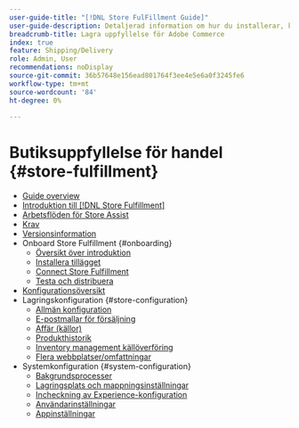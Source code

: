 ```yaml
---
user-guide-title: "[!DNL Store FulFillment Guide]"
user-guide-description: Detaljerad information om hur du installerar, konfigurerar och använder Store Fulfillment för Adobe Commerce-butiker.
breadcrumb-title: Lagra uppfyllelse för Adobe Commerce
index: true
feature: Shipping/Delivery
role: Admin, User
recommendations: noDisplay
source-git-commit: 36b57648e156ead801764f3ee4e5e6a0f3245fe6
workflow-type: tm+mt
source-wordcount: '84'
ht-degree: 0%

---
```



# Butiksuppfyllelse för handel {#store-fulfillment}

- [Guide overview](guide-overview.md)
- [Introduktion till [!DNL Store Fulfillment]](introduction.md)
- [Arbetsflöden för Store Assist](store-assist-modules.md)
- [Krav](solution-requirements.md)
- [Versionsinformation](release-notes.md)
- Onboard Store Fulfillment {#onboarding}
   - [Översikt över introduktion](onboard.md)
   - [Installera tillägget](install.md)
   - [Connect Store Fulfillment](connect-set-up-service.md)
   - [Testa och distribuera](test-and-deploy.md)
- [Konfigurationsöversikt](service-config-settings-overview.md)
- Lagringskonfiguration {#store-configuration}
   - [Allmän konfiguration](enable-general.md)
   - [E-postmallar för försäljning](sales-emails.md)
   - [Affär (källor)](merchant-store-configuration.md)
   - [Produkthistorik](product-stock.md)
   - [Inventory management källöverföring](inventory-stock-transfer.md)
   - [Flera webbplatser/omfattningar](multi-site-and-scope-config.md)
- Systemkonfiguration {#system-configuration}
   - [Bakgrundsprocesser](background-processes.md)
   - [Lagringsplats och mappningsinställningar](store-location-map-provider-setup.md)
   - [Incheckning av Experience-konfiguration](check-in-experience-setup.md)
   - [Användarinställningar](user-setup.md)
   - [Appinställningar](app-setup.md)

